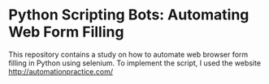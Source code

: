 # Python Scripting Bots: Automating Web Form Filling 

This repository contains a study on how to automate web browser form filling in Python using selenium. To implement the script, I used the website http://automationpractice.com/

 
 
